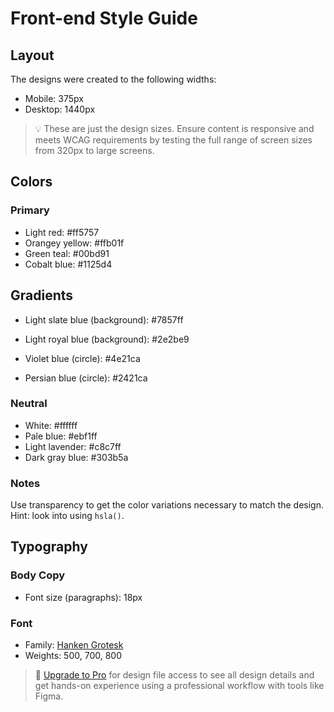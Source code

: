 # Front-end Style Guide

## Layout

The designs were created to the following widths:

- Mobile: 375px
- Desktop: 1440px

> 💡 These are just the design sizes. Ensure content is responsive and meets WCAG requirements by testing the full range of screen sizes from 320px to large screens.

## Colors

### Primary

- Light red: #ff5757
- Orangey yellow: #ffb01f
- Green teal: #00bd91
- Cobalt blue: #1125d4

## Gradients

- Light slate blue (background): #7857ff
- Light royal blue (background): #2e2be9

- Violet blue (circle): #4e21ca
- Persian blue (circle): #2421ca

### Neutral

- White: #ffffff
- Pale blue: #ebf1ff
- Light lavender: #c8c7ff
- Dark gray blue: #303b5a

### Notes

Use transparency to get the color variations necessary to match the design. Hint: look into using `hsla()`.

## Typography

### Body Copy

- Font size (paragraphs): 18px

### Font

- Family: [Hanken Grotesk](https://fonts.google.com/specimen/Hanken+Grotesk)
- Weights: 500, 700, 800

> 💎 [Upgrade to Pro](https://www.frontendmentor.io/pro?ref=style-guide) for design file access to see all design details and get hands-on experience using a professional workflow with tools like Figma.

